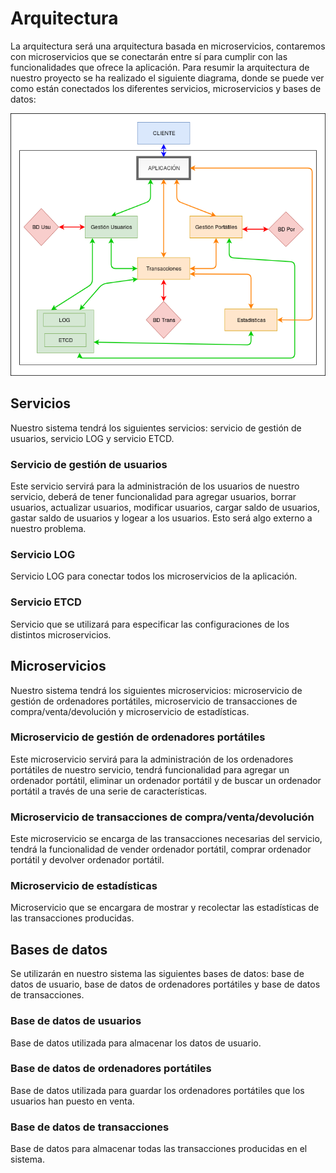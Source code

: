 # Arquitectura

La arquitectura será una arquitectura basada en microservicios, contaremos con microservicios que se conectarán entre sí para cumplir con las funcionalidades que ofrece la aplicación. Para resumir la arquitectura de nuestro proyecto se ha realizado el siguiente diagrama, donde se puede ver como están conectados los diferentes servicios, microservicios y bases de datos:

![](img/CC_proyecto_diagrama_v3.png)

## Servicios

Nuestro sistema tendrá los siguientes servicios: servicio de gestión de usuarios, servicio LOG y servicio ETCD.

### Servicio de gestión de usuarios

Este servicio servirá para la administración de los usuarios de nuestro servicio, deberá de tener funcionalidad para agregar usuarios, borrar usuarios, actualizar usuarios, modificar usuarios, cargar saldo de usuarios, gastar saldo de usuarios y logear a los usuarios. Esto será algo externo a nuestro problema.

### Servicio LOG

Servicio LOG para conectar todos los microservicios de la aplicación.

### Servicio ETCD

Servicio que se utilizará para especificar las configuraciones de los distintos microservicios.


## Microservicios

Nuestro sistema tendrá los siguientes microservicios: microservicio de gestión de ordenadores portátiles, microservicio de transacciones de compra/venta/devolución y microservicio de estadísticas.

### Microservicio de gestión de ordenadores portátiles

Este microservicio servirá para la administración de los ordenadores portátiles de nuestro servicio, tendrá funcionalidad para agregar un ordenador portátil, eliminar un ordenador portátil y de buscar un ordenador portátil a través de una serie de características.

### Microservicio de transacciones de compra/venta/devolución

Este microservicio se encarga de las transacciones necesarias del servicio, tendrá la funcionalidad de vender ordenador portátil, comprar ordenador portátil y devolver ordenador portátil.

### Microservicio de estadísticas

Microservicio que se encargara de mostrar y recolectar las estadísticas de las transacciones producidas.

## Bases de datos

Se utilizarán en nuestro sistema las siguientes bases de datos: base de datos de usuario, base de datos de ordenadores portátiles y base de datos de transacciones.

### Base de datos de usuarios

Base de datos utilizada para almacenar los datos de usuario.


### Base de datos de ordenadores portátiles

Base de datos utilizada para guardar los ordenadores portátiles que los usuarios han puesto en venta.

### Base de datos de transacciones

Base de datos para almacenar todas las transacciones producidas en el sistema.
